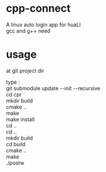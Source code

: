 # cpp-connect
A linux auto login app for huaLI
<br/>
gcc and g++ need
# usage
at git project dir 

type :<br/>
       git submodule update --init --recursive<br/>
       cd cpr<br/>
       mkdir build<br/>
       cmake ..<br/>
       make<br/>
       make install <br/>
       cd ..<br/>
       cd ..<br/>
       mkdir build<br/>
       cd build<br/>
       cmake ..<br/>
       make<br/>
       ./postw <phone number> <password>
